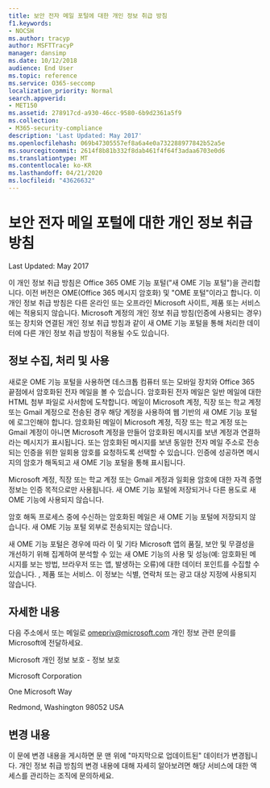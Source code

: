 ```yaml
---
title: 보안 전자 메일 포털에 대한 개인 정보 취급 방침
f1.keywords:
- NOCSH
ms.author: tracyp
author: MSFTTracyP
manager: dansimp
ms.date: 10/12/2018
audience: End User
ms.topic: reference
ms.service: O365-seccomp
localization_priority: Normal
search.appverid:
- MET150
ms.assetid: 278917cd-a930-46cc-9580-6b9d2361a5f9
ms.collection:
- M365-security-compliance
description: 'Last Updated: May 2017'
ms.openlocfilehash: 069b47305557ef8a6a4e0a732288977842b52a5e
ms.sourcegitcommit: 2614f8b81b332f8dab461f4f64f3adaa6703e0d6
ms.translationtype: MT
ms.contentlocale: ko-KR
ms.lasthandoff: 04/21/2020
ms.locfileid: "43626632"
---
```

# <a name="privacy-statement-for-secure-email-portal"></a>보안 전자 메일 포털에 대한 개인 정보 취급 방침

Last Updated: May 2017
  
이 개인 정보 취급 방침은 Office 365 OME 기능 포털("새 OME 기능 포털")을 관리합니다. 이전 버전은 OME(Office 365 메시지 암호화) 및 "OME 포털"이라고 합니다. 이 개인 정보 취급 방침은 다른 온라인 또는 오프라인 Microsoft 사이트, 제품 또는 서비스에는 적용되지 않습니다. Microsoft 계정의 개인 정보 취급 방침(인증에 사용되는 경우) 또는 장치와 연결된 개인 정보 취급 방침과 같이 새 OME 기능 포털을 통해 처리한 데이터에 다른 개인 정보 취급 방침이 적용될 수도 있습니다.
  
## <a name="collection-processing-and-use-of-your-information"></a>정보 수집, 처리 및 사용

새로운 OME 기능 포털을 사용하면 데스크톱 컴퓨터 또는 모바일 장치와 Office 365 끝점에서 암호화된 전자 메일을 볼 수 있습니다. 암호화된 전자 메일은 일반 메일에 대한 HTML 첨부 파일로 사서함에 도착합니다. 메일이 Microsoft 계정, 직장 또는 학교 계정 또는 Gmail 계정으로 전송된 경우 해당 계정을 사용하여 웹 기반의 새 OME 기능 포털에 로그인해야 합니다. 암호화된 메일이 Microsoft 계정, 직장 또는 학교 계정 또는 Gmail 계정이 아니면 Microsoft 계정을 만들어 암호화된 메시지를 보낸 계정과 연결하라는 메시지가 표시됩니다. 또는 암호화된 메시지를 보낸 동일한 전자 메일 주소로 전송되는 인증을 위한 일회용 암호를 요청하도록 선택할 수 있습니다. 인증에 성공하면 메시지의 암호가 해독되고 새 OME 기능 포털을 통해 표시됩니다.
  
Microsoft 계정, 직장 또는 학교 계정 또는 Gmail 계정과 일회용 암호에 대한 자격 증명 정보는 인증 목적으로만 사용됩니다. 새 OME 기능 포털에 저장되거나 다른 용도로 새 OME 기능에 사용되지 않습니다.
  
암호 해독 프로세스 중에 수신하는 암호화된 메일은 새 OME 기능 포털에 저장되지 않습니다. 새 OME 기능 포털 외부로 전송되지는 않습니다.
  
새 OME 기능 포털은 경우에 따라 이 및 기타 Microsoft 앱의 품질, 보안 및 무결성을 개선하기 위해 집계하여 분석할 수 있는 새 OME 기능의 사용 및 성능(예: 암호화된 메시지를 보는 방법, 브라우저 또는 앱, 발생하는 오류)에 대한 데이터 포인트를 수집할 수 있습니다. , 제품 또는 서비스. 이 정보는 식별, 연락처 또는 광고 대상 지정에 사용되지 않습니다.
  
## <a name="for-more-information"></a>자세한 내용

다음 주소에서 또는 메일로 [](mailto:omepriv@microsoft.com)omepriv@microsoft.com 개인 정보 관련 문의를 Microsoft에 전달하세요.
  
Microsoft 개인 정보 보호 - 정보 보호
  
Microsoft Corporation
  
One Microsoft Way
  
Redmond, Washington 98052 USA
  
## <a name="changes"></a>변경 내용

이 문에 변경 내용을 게시하면 문 맨 위에 "마지막으로 업데이트된" 데이터가 변경됩니다. 개인 정보 취급 방침의 변경 내용에 대해 자세히 알아보려면 해당 서비스에 대한 액세스를 관리하는 조직에 문의하세요.
  


